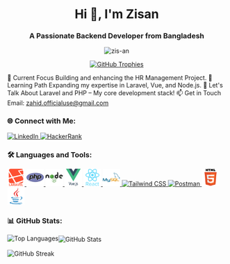 <h1 align="center">Hi 👋, I'm Zisan</h1> <h3 align="center">A Passionate Backend Developer from Bangladesh</h3> <p align="center"> <img src="https://komarev.com/ghpvc/?username=zis-an&label=Profile%20Views&color=0e75b6&style=flat" alt="zis-an" /> </p> <p align="center"> <a href="https://github-profile-trophy.vercel.app/?username=zis-an&theme=gruvbox&row=1&column=7"> <img src="https://github-profile-trophy.vercel.app/?username=zis-an&theme=gruvbox&row=1&column=7" alt="GitHub Trophies" /> </a> </p>

🔭 Current Focus
Building and enhancing the HR Management Project.
🌱 Learning Path
Expanding my expertise in Laravel, Vue, and Node.js.
💬 Let's Talk About
Laravel and PHP – My core development stack!
📫 Get in Touch
Email: zahid.officialuse@gmail.com


<h3 align="left">🌐 Connect with Me:</h3> <p align="left"> <a href="https://linkedin.com/in/zahidul-islam-zisan-9438231a0" target="_blank"> <img src="https://img.icons8.com/color/48/000000/linkedin.png" alt="LinkedIn" width="40" /> </a> <a href="https://www.hackerrank.com/zisan1430" target="_blank"> <img src="https://img.icons8.com/external-tal-revivo-shadow-tal-revivo/36/external-hackerrank-is-a-technology-company-that-focuses-on-competitive-programming-logo-shadow-tal-revivo.png" alt="HackerRank" width="40" /> </a> </p>

<h3 align="left">🛠️ Languages and Tools:</h3> <p align="left"> <a href="https://laravel.com/" target="_blank" rel="noreferrer"> <img src="https://raw.githubusercontent.com/devicons/devicon/master/icons/laravel/laravel-plain-wordmark.svg" alt="Laravel" width="40" height="40"/> </a> <a href="https://www.php.net" target="_blank" rel="noreferrer"> <img src="https://raw.githubusercontent.com/devicons/devicon/master/icons/php/php-original.svg" alt="PHP" width="40" height="40"/> </a> <a href="https://nodejs.org" target="_blank" rel="noreferrer"> <img src="https://raw.githubusercontent.com/devicons/devicon/master/icons/nodejs/nodejs-original-wordmark.svg" alt="Node.js" width="40" height="40"/> </a> <a href="https://vuejs.org/" target="_blank" rel="noreferrer"> <img src="https://raw.githubusercontent.com/devicons/devicon/master/icons/vuejs/vuejs-original-wordmark.svg" alt="Vue.js" width="40" height="40"/> </a> <a href="https://reactjs.org/" target="_blank" rel="noreferrer"> <img src="https://raw.githubusercontent.com/devicons/devicon/master/icons/react/react-original-wordmark.svg" alt="React" width="40" height="40"/> </a> <a href="https://www.mysql.com/" target="_blank" rel="noreferrer"> <img src="https://raw.githubusercontent.com/devicons/devicon/master/icons/mysql/mysql-original-wordmark.svg" alt="MySQL" width="40" height="40"/> </a> <a href="https://tailwindcss.com/" target="_blank" rel="noreferrer"> <img src="https://www.vectorlogo.zone/logos/tailwindcss/tailwindcss-icon.svg" alt="Tailwind CSS" width="40" height="40"/> </a> <a href="https://postman.com" target="_blank" rel="noreferrer"> <img src="https://www.vectorlogo.zone/logos/getpostman/getpostman-icon.svg" alt="Postman" width="40" height="40"/> </a> <a href="https://www.w3.org/html/" target="_blank" rel="noreferrer"> <img src="https://raw.githubusercontent.com/devicons/devicon/master/icons/html5/html5-original-wordmark.svg" alt="HTML5" width="40" height="40"/> </a> <a href="https://www.java.com" target="_blank" rel="noreferrer"> <img src="https://raw.githubusercontent.com/devicons/devicon/master/icons/java/java-original.svg" alt="Java" width="40" height="40"/> </a> </p>

<h3 align="left">📊 GitHub Stats:</h3> <p> <img align="left" src="https://github-readme-stats.vercel.app/api/top-langs?username=zis-an&show_icons=true&locale=en&layout=compact" alt="Top Languages" /> </p> <p> <img align="center" src="https://github-readme-stats.vercel.app/api?username=zis-an&show_icons=true&locale=en" alt="GitHub Stats" /> </p> <p> <img align="center" src="https://github-readme-streak-stats.herokuapp.com/?user=zis-an" alt="GitHub Streak" /> </p>
